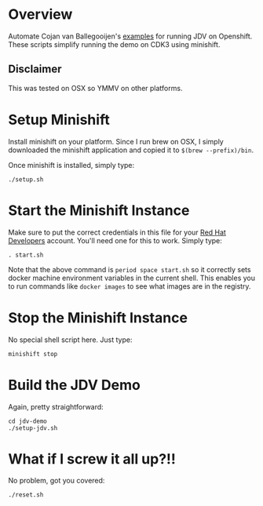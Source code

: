 # Overview
Automate Cojan van Ballegooijen's [examples](https://developers.redhat.com/blog/2016/12/06/red-hat-jboss-data-virtualization-on-openshift-part-1-getting-started/) for running JDV on Openshift.  These scripts simplify running the demo on CDK3 using minishift.

## Disclaimer
This was tested on OSX so YMMV on other platforms.

# Setup Minishift
Install minishift on your platform.  Since I run brew on OSX, I simply downloaded the minishift application and copied it to `$(brew --prefix)/bin`.

Once minishift is installed, simply type:

    ./setup.sh

# Start the Minishift Instance
Make sure to put the correct credentials in this file for your [Red Hat Developers](https://developers.redhat.com) account.  You'll need one for this to work.  Simply type:

    . start.sh

Note that the above command is `period space start.sh` so it correctly sets docker machine environment variables in the current shell.  This enables you to run commands like `docker images` to see what images are in the registry.

# Stop the Minishift Instance
No special shell script here.  Just type:

    minishift stop

# Build the JDV Demo
Again, pretty straightforward:

    cd jdv-demo
    ./setup-jdv.sh

# What if I screw it all up?!!
No problem, got you covered:

    ./reset.sh

